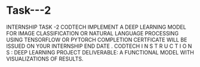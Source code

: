# Task---2
INTERNSHIP TASK -2 CODTECH IMPLEMENT A DEEP LEARNING MODEL FOR IMAGE CLASSIFICATION OR NATURAL LANGUAGE PROCESSING USING TENSORFLOW OR PYTORCH COMPLETION CERTFICATE WILL BE ISSUED ON Y0UR INTERNSHIP END DATE . CODTECH I N S T R U C T I O N S : DEEP LEARNING PROJECT DELIVERABLE: A FUNCTIONAL MODEL WITH VISUALIZATIONS OF RESULTS.
